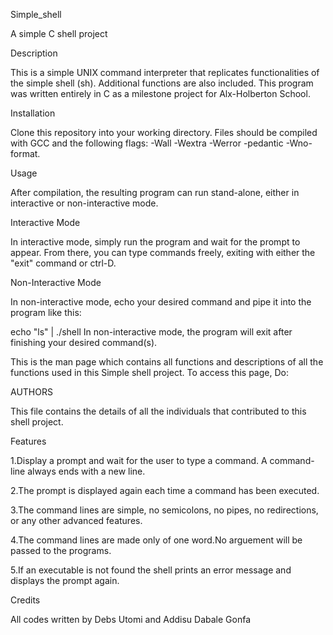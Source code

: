 
Simple_shell

A simple C shell project

Description

This is a simple UNIX command interpreter that replicates functionalities of the simple shell (sh). Additional functions are also included. This program was written entirely in C as a milestone project for Alx-Holberton School.

Installation

Clone this repository into your working directory. Files should be compiled with GCC and the following flags: -Wall -Wextra -Werror -pedantic -Wno-format.

Usage

After compilation, the resulting program can run stand-alone, either in interactive or non-interactive mode.

Interactive Mode

In interactive mode, simply run the program and wait for the prompt to appear. From there, you can type commands freely, exiting with either the "exit" command or ctrl-D.

Non-Interactive Mode

In non-interactive mode, echo your desired command and pipe it into the program like this:

echo "ls" | ./shell In non-interactive mode, the program will exit after finishing your desired command(s).

This is the man page which contains all functions and descriptions of all the functions used in this Simple shell project. To access this page, Do:

AUTHORS

This file contains the details of all the individuals that contributed to this shell project.

Features

1.Display a prompt and wait for the user to type a command. A command-line always ends with a new line.

2.The prompt is displayed again each time a command has been executed.

3.The command lines are simple, no semicolons, no pipes, no redirections, or any other advanced features.

4.The command lines are made only of one word.No arguement will be passed to the programs.

5.If an executable is not found the shell prints an error message and displays the prompt again.

Credits

All codes written by Debs Utomi and Addisu Dabale Gonfa
